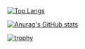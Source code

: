 <p align="left"> 

[![Top Langs](https://github-readme-stats.vercel.app/api/top-langs/?username=ISAWASHUN&layout=compact&theme=onedark
)](https://github.com/anuraghazra/github-readme-stats)

[![Anurag's GitHub stats](https://github-readme-stats.vercel.app/api?username=ISAWASHUN&theme=onedark&show_icons=true)](https://github.com/anuraghazra/github-readme-stats)
</p>

[![trophy](https://github-profile-trophy.vercel.app/?username=ISAWASHUN&theme=onedark&column=7
)](https://github.com/ryo-ma/github-profile-trophy)
